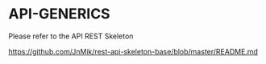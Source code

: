 # API-GENERICS

Please refer to the API REST Skeleton

https://github.com/JnMik/rest-api-skeleton-base/blob/master/README.md
